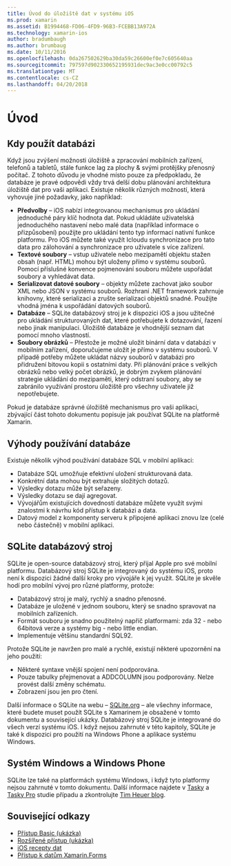 ```yaml
---
title: Úvod do úložiště dat v systému iOS
ms.prod: xamarin
ms.assetid: B1994468-FD06-4FD9-96B3-FCEBB13A972A
ms.technology: xamarin-ios
author: bradumbaugh
ms.author: brumbaug
ms.date: 10/11/2016
ms.openlocfilehash: 0da267502629ba30da59c26600ef0e7c605640aa
ms.sourcegitcommit: 797597d902330652195931dec9ac3e0cc00792c5
ms.translationtype: MT
ms.contentlocale: cs-CZ
ms.lasthandoff: 04/20/2018
---
```

# <a name="introduction"></a>Úvod

## <a name="when-to-use-a-database"></a>Kdy použít databázi

Když jsou zvýšení možnosti úložiště a zpracování mobilních zařízení, telefonů a tabletů, stále funkce lag za plochy &amp; svými protějšky přenosný počítač. Z tohoto důvodu je vhodné místo pouze za předpokladu, že databáze je pravé odpovědi vždy trvá delší dobu plánování architektura úložiště dat pro vaši aplikaci. Existuje několik různých možností, která vyhovuje jiné požadavky, jako například:

-  **Předvolby** – iOS nabízí integrovanou mechanismus pro ukládání jednoduché páry klíč hodnota dat. Pokud ukládáte uživatelská jednoduchého nastavení nebo malé data (například informace o přizpůsobení) použijte pro ukládání tento typ informací nativní funkce platformu. Pro iOS můžete také využít Icloudu synchronizace pro tato data pro zálohování a synchronizace pro uživatele s více zařízení.
-  **Textové soubory** – vstup uživatele nebo mezipamětí objektu stažen obsah (např. HTML) mohou být uloženy přímo v systému souborů. Pomocí příslušné konvence pojmenování souboru můžete uspořádat soubory a vyhledávat data.
-  **Serializovat datové soubory** – objekty můžete zachovat jako soubor XML nebo JSON v systému souborů. Rozhraní .NET framework zahrnuje knihovny, které serializaci a zrušte serializaci objektů snadné. Použijte vhodná jména k uspořádání datových souborů.
-  **Databáze** – SQLite databázový stroj je k dispozici iOS a jsou užitečné pro ukládání strukturovaných dat, které potřebujete k dotazování, řazení nebo jinak manipulaci. Úložiště databáze je vhodnější seznam dat pomocí mnoho vlastností.
-  **Soubory obrázků** – Přestože je možné uložit binární data v databázi v mobilním zařízení, doporučujeme uložit je přímo v systému souborů. V případě potřeby můžete ukládat názvy souborů v databázi pro přidružení bitovou kopii s ostatními daty. Při plánování práce s velkých obrázků nebo velký počet obrázků, je dobrým zvykem plánování strategie ukládání do mezipaměti, který odstraní soubory, aby se zabránilo využívání prostoru úložiště pro všechny uživatele již nepotřebujete.


Pokud je databáze správné úložiště mechanismus pro vaši aplikaci, zbývající část tohoto dokumentu popisuje jak používat SQLite na platformě Xamarin.

## <a name="advantages-of-using-a-database"></a>Výhody používání databáze

Existuje několik výhod používání databáze SQL v mobilní aplikaci:

-  Databáze SQL umožňuje efektivní uložení strukturovaná data.
-  Konkrétní data mohou být extrahuje složitých dotazů.
-  Výsledky dotazu může být seřazeny.
-  Výsledky dotazu se dají agregovat.
-  Vývojářům existujících dovedností databáze můžete využít svými znalostmi k návrhu kód přístup k databázi a data.
-  Datový model z komponenty serveru k připojené aplikaci znovu lze (celé nebo částečně) v mobilní aplikaci.


## <a name="sqlite-database-engine"></a>SQLite databázový stroj

SQLite je open-source databázový stroj, který přijal Apple pro své mobilní platformu. Databázový stroj SQLite je integrovaný do systému iOS, proto není k dispozici žádné další kroky pro vývojáře k jej využít. SQLite je skvěle hodí pro mobilní vývoj pro různé platformy, protože:

-  Databázový stroj je malý, rychlý a snadno přenosné.
-  Databáze je uložené v jednom souboru, který se snadno spravovat na mobilních zařízeních.
-  Formát souboru je snadno použitelný napříč platformami: zda 32 - nebo 64bitová verze a systémy big - nebo little endian.
-  Implementuje většinu standardní SQL92.


Protože SQLite je navržen pro malé a rychlé, existují některé upozornění na jeho použití:

-  Některé syntaxe vnější spojení není podporována.
-  Pouze tabulky přejmenovat a ADDCOLUMN jsou podporovány. Nelze provést další změny schématu.
-  Zobrazení jsou jen pro čtení.


Další informace o SQLite na webu – [SQLite.org](http://SQLite.org) – ale všechny informace, které budete muset použít SQLite s Xamarinem je obsažené v tomto dokumentu a související ukázky. Databázový stroj SQLite je integrované do všech verzí systému iOS.
I když nejsou zahrnuté v této kapitoly, SQLite je také k dispozici pro použití na Windows Phone a aplikace systému Windows.

## <a name="windows-and-windows-phone"></a>Systém Windows a Windows Phone

SQLite lze také na platformách systému Windows, i když tyto platformy nejsou zahrnuté v tomto dokumentu.
Další informace najdete v [Tasky](~/cross-platform/app-fundamentals/building-cross-platform-applications/case-study-tasky.md) a [Tasky Pro](http://docs.xamarin.com/guides/cross-platform/application_fundamentals/building_cross_platform_applications/case_study%3A_tasky) studie případu a zkontrolujte [Tim Heuer blog](http://timheuer.com/blog/archive/2012/06/28/seeding-your-metro-style-app-with-sqlite-database.aspx).



## <a name="related-links"></a>Související odkazy

- [Přístup Basic (ukázka)](https://github.com/xamarin/mobile-samples/tree/master/DataAccess/Basic)
- [Rozšířené přístup (ukázka)](https://github.com/xamarin/mobile-samples/tree/master/DataAccess/Advanced)
- [iOS recepty dat](https://developer.xamarin.com/recipes/ios/data/sqlite/)
- [Přístup k datům Xamarin.Forms](~/xamarin-forms/app-fundamentals/databases.md)
